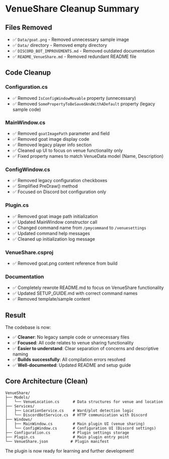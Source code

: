# VenueShare Cleanup Summary

## Files Removed
- ✅ `Data/goat.png` - Removed unnecessary sample image
- ✅ `Data/` directory - Removed empty directory
- ✅ `DISCORD_BOT_IMPROVEMENTS.md` - Removed outdated documentation
- ✅ `README_VenueShare.md` - Removed redundant README file

## Code Cleanup

### Configuration.cs
- ✅ Removed `IsConfigWindowMovable` property (unnecessary)
- ✅ Removed `SomePropertyToBeSavedAndWithADefault` property (legacy sample code)

### MainWindow.cs
- ✅ Removed `goatImagePath` parameter and field
- ✅ Removed goat image display code
- ✅ Removed legacy player info section
- ✅ Cleaned up UI to focus on venue functionality only
- ✅ Fixed property names to match VenueData model (Name, Description)

### ConfigWindow.cs
- ✅ Removed legacy configuration checkboxes
- ✅ Simplified PreDraw() method
- ✅ Focused on Discord bot configuration only

### Plugin.cs
- ✅ Removed goat image path initialization
- ✅ Updated MainWindow constructor call
- ✅ Changed command name from `/pmycommand` to `/venuesettings`
- ✅ Updated command help messages
- ✅ Cleaned up initialization log message

### VenueShare.csproj
- ✅ Removed goat.png content reference from build

### Documentation
- ✅ Completely rewrote README.md to focus on VenueShare functionality
- ✅ Updated SETUP_GUIDE.md with correct command names
- ✅ Removed template/sample content

## Result

The codebase is now:
- ✅ **Cleaner**: No legacy sample code or unnecessary files
- ✅ **Focused**: All code relates to venue sharing functionality
- ✅ **Easier to understand**: Clear separation of concerns and descriptive naming
- ✅ **Builds successfully**: All compilation errors resolved
- ✅ **Well-documented**: Updated README and setup guide

## Core Architecture (Clean)

```
VenueShare/
├── Models/
│   └── VenueLocation.cs      # Data structures for venue and location
├── Services/
│   ├── LocationService.cs    # Ward/plot detection logic
│   └── DiscordBotService.cs  # HTTP communication with Discord
├── Windows/
│   ├── MainWindow.cs         # Main plugin UI (venue sharing)
│   └── ConfigWindow.cs       # Configuration UI (Discord settings)
├── Configuration.cs          # Plugin settings storage
├── Plugin.cs                 # Main plugin entry point
└── VenueShare.json          # Plugin manifest
```

The plugin is now ready for learning and further development!
